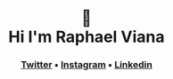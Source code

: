 <h1 align="center">
  👾
  <br>
  Hi I'm Raphael Viana
</h1>

<h3 align="center">
<a href="https://www.twitter.com/rnvdev">Twitter</a> • <a href="https://www.instagram.com/rnvdev">Instagram</a> • <a href="https://www.linkedin.com/in/rnvdev">Linkedin</a>
</h3>
